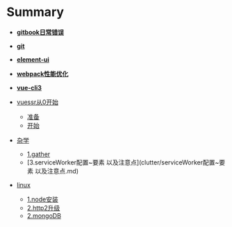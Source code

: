 # Summary

* [**gitbook日常错误**](gitbook.md)
* [**git**](git.md)
* [**element-ui**](element-ui.md)
* [**webpack性能优化**](webpack.md)
* [**vue-cli3**](vue-cli3.md)
* [vuessr从0开始]()
    * [准备](vuessr从0开始/准备.md)
    * [开始](vuessr从0开始/开始.md)
* [杂学]()
    * [1.gather](clutter/gather.md)
    * [3.serviceWorker配置~要素 以及注意点](clutter/serviceWorker配置~要素 以及注意点.md)


* [linux]()
    * [1.node安装](linux/node安装.md)
    * [2.http2升级](linux/http2升级.md)
    * [2.mongoDB](linux/mongoDB.md)
